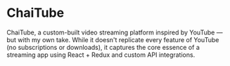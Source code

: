 # ChaiTube
ChaiTube, a custom-built video streaming platform inspired by YouTube — but with my own take. While it doesn't replicate every feature of YouTube (no subscriptions or downloads), it captures the core essence of a streaming app using React + Redux and custom API integrations.
